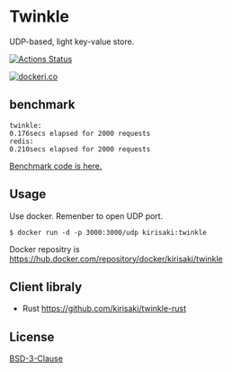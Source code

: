 # Twinkle

UDP-based, light key-value store.

[![Actions Status](https://github.com/kirisaki/twinkle/workflows/test-twinkle/badge.svg)](https://github.com/kirisaki/twinkle/actions)

[![dockeri.co](https://dockeri.co/image/kirisaki/twinkle)](https://hub.docker.com/r/kirisaki/twinkle)

## benchmark

```
twinkle:
0.176secs elapsed for 2000 requests
redis:
0.210secs elapsed for 2000 requests
```
[Benchmark code is here.](https://github.com/kirisaki/twinkle-bench)

## Usage

Use docker. Remenber to open UDP port.

```shell
$ docker run -d -p 3000:3000/udp kirisaki:twinkle
```

Docker repositry is https://hub.docker.com/repository/docker/kirisaki/twinkle

## Client libraly

- Rust https://github.com/kirisaki/twinkle-rust

## License

[BSD-3-Clause](https://opensource.org/licenses/BSD-3-Clause)
